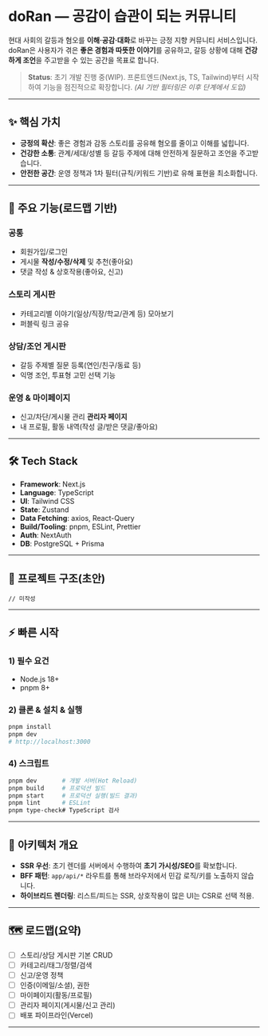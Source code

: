 # doRan — 공감이 습관이 되는 커뮤니티

현대 사회의 갈등과 혐오를 **이해·공감·대화**로 바꾸는 긍정 지향 커뮤니티 서비스입니다. doRan은 사용자가 겪은 **좋은 경험과 따뜻한 이야기**를 공유하고, 갈등 상황에 대해 **건강하게 조언**을 주고받을 수 있는 공간을 목표로 합니다.


> **Status**: 초기 개발 진행 중(WIP). 프론트엔드(Next.js, TS, Tailwind)부터 시작하여 기능을 점진적으로 확장합니다. *(AI 기반 필터링은 이후 단계에서 도입)*

---

## ✨ 핵심 가치
- **긍정의 확산**: 좋은 경험과 감동 스토리를 공유해 혐오를 줄이고 이해를 넓힙니다.
- **건강한 소통**: 관계/세대/성별 등 갈등 주제에 대해 안전하게 질문하고 조언을 주고받습니다.
- **안전한 공간**: 운영 정책과 1차 필터(규칙/키워드 기반)로 유해 표현을 최소화합니다.

---

## 🧩 주요 기능(로드맵 기반)

### 공통
- 회원가입/로그인
- 게시물 **작성/수정/삭제** 및 추천(좋아요)
- 댓글 작성 & 상호작용(좋아요, 신고)

### 스토리 게시판
- 카테고리별 이야기(일상/직장/학교/관계 등) 모아보기
- 퍼블릭 링크 공유 

### 상담/조언 게시판
- 갈등 주제별 질문 등록(연인/친구/동료 등)
- 익명 조언, 투표형 고민 선택 기능 

### 운영 & 마이페이지
- 신고/차단/게시물 관리 **관리자 페이지** 
- 내 프로필, 활동 내역(작성 글/받은 댓글/좋아요) 

---

## 🛠️ Tech Stack
- **Framework**: Next.js
- **Language**: TypeScript
- **UI**: Tailwind CSS 
- **State**: Zustand
- **Data Fetching**: axios, React-Query
- **Build/Tooling**: pnpm, ESLint, Prettier
- **Auth**: NextAuth 
- **DB**: PostgreSQL + Prisma

---

## 📁 프로젝트 구조(초안)
```
// 미작성
```

---

## ⚡ 빠른 시작
### 1) 필수 요건
- Node.js 18+
- pnpm 8+

### 2) 클론 & 설치 & 실행
```bash
pnpm install
pnpm dev
# http://localhost:3000
```


### 4) 스크립트
```bash
pnpm dev       # 개발 서버(Hot Reload)
pnpm build     # 프로덕션 빌드
pnpm start     # 프로덕션 실행(빌드 결과)
pnpm lint      # ESLint
pnpm type-check# TypeScript 검사
```

---

## 🧭 아키텍처 개요
- **SSR 우선**: 초기 렌더를 서버에서 수행하여 **초기 가시성/SEO**를 확보합니다.
- **BFF 패턴**: `app/api/*` 라우트를 통해 브라우저에서 민감 로직/키를 노출하지 않습니다.
- **하이브리드 렌더링**: 리스트/피드는 SSR, 상호작용이 많은 UI는 CSR로 선택 적용.

---

## 🗺️ 로드맵(요약)
- [ ] 스토리/상담 게시판 기본 CRUD
- [ ] 카테고리/태그/정렬/검색
- [ ] 신고/운영 정책
- [ ] 인증(이메일/소셜), 권한
- [ ] 마이페이지(활동/프로필)
- [ ] 관리자 페이지(게시물/신고 관리)
- [ ] 배포 파이프라인(Vercel)
---
